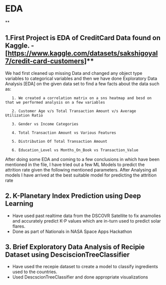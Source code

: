 # EDA
**
## 1.First Project is EDA of CreditCard Data found on Kaggle. - [https://www.kaggle.com/datasets/sakshigoyal7/credit-card-customers]**
   We had first cleaned up missing Data and changed any object type variables to categorical variables and then we have done Exploratory Data Analysis [EDA] 
   on the given data set to find a few facts about the data such as:
	
       1. We created a correlation matrix on a sns heatmap and besd on that we performed analysis on a few variables
		 
       2. Customer Age v/s Total Transaction Amount v/s Average Utilization Ratio
		 
       3. Gender vs Income Categories
		 
       4. Total Transaction Amount vs Various Features
		 
       5. Distribution Of Total Transaction Amount
		 
       6. Education_Level vs Months_On_Book vs Transaction_Value

	
   After doing some EDA and coming to a few conclusions in which have been mentioned in the file, I have tried out a few ML Models to predict the attrition 
   rate given the following mentioned parameters. After Analysing all models I have arrived at the best suitable model for predicting the attrition rate

 ## 2. K-Planetary Index Prediction using Deep Learning

 - Have used past realtime data from the DSCOVR Satellite to fix anamolies and accurately predict K-P values which are in-turn used to predict solar flares.
 - Done as part of Nationals in NASA Space Apps Hackathon

## 3. Brief Exploratory Data Analysis of Recipie Dataset using DesciscionTreeClassifier

- Have used the recepie dataset to create a model to classify ingredients used to the countries.
- Used DescscionTreeClassifier and done appropriate visualizations
